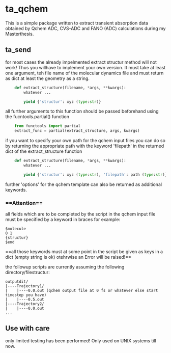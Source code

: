 # ta_qchem

This is a simple package written to extract transient absorption data obtained by Qchem ADC, CVS-ADC and FANO (ADC) calculations during my Masterthesis.

## ta_send

for most cases the already impelmented extract structur method will not work! Thus you willhave to implement your own version. It must take at least one argument, teh file name of the molecular dynamics file and must return as dict at least the geometry as a string.

~~~python
    def extract_structure(filename, *args, **kwargs):
        whatever ...

        yield {'structur': xyz (type:str)}
~~~

all further arguments to this function should be passed beforehand using the fucntools.partial() function

~~~python
    from functools import partial
    extract_func = partial(extract_structure, args, kwargs)
~~~

if you want to specify your own path for the qchem input files you can do so by returning the appropriate path with the keyword 'filepath' in the returned dict of the extract_structure function

~~~python
    def extract_structure(filename, *args, **kwargs):
        whatever ...

        yield {'structur': xyz (type:str), 'filepath': path (type:str)}
~~~

further 'options' for the qchem template can also be returned as additional keywords.

### ==Attention==

all fields which are to be completed by the script in the qchem input file must be specified by a keyword in braces for example:

    $molecule
    0 1
    {structur}
    $end

==all those keywords must at some point in the script be given as keys in a dict (empty string is ok) otehrwise an Error will be raised!==

the followup scripts are currently assuming the following directory/filestructur:

    outputdit/
    |----Trajectory1/
    |    |----0.0.out (qchem output file at 0 fs or whatever else start timestep you have)
    |    |----0.5.out
    |----Trajectory2/
    |    |----0.0.out
    ...

## Use with care 

only limited testing has been performed! Only used on UNIX systems till now.
